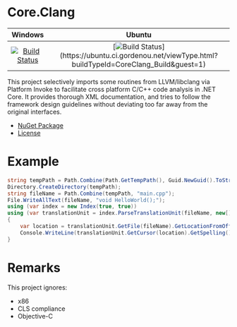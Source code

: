  # Core.Clang

|Windows|Ubuntu|
|:--:|:--:|
|[![Build Status](https://ci.appveyor.com/api/projects/status/github/GordenOu/Core.Clang?svg=true)](https://ci.appveyor.com/project/GordenOu/core-clang)|[![Build Status](https://ubuntu.ci.gordenou.net/app/rest/builds/buildType:(id:CoreClang_Build)/statusIcon.svg)](https://ubuntu.ci.gordenou.net/viewType.html?buildTypeId=CoreClang_Build&guest=1)|

This project selectively imports some routines from LLVM/libclang via Platform Invoke to facilitate cross platform C/C++ code analysis in .NET Core.
It provides thorough XML documentation,
and tries to follow the framework design guidelines without deviating too far away from the original interfaces.

- [NuGet Package](https://www.nuget.org/packages/Core.Clang/)
- [License](License.txt)

# Example
```C#
string tempPath = Path.Combine(Path.GetTempPath(), Guid.NewGuid().ToString());
Directory.CreateDirectory(tempPath);
string fileName = Path.Combine(tempPath, "main.cpp");
File.WriteAllText(fileName, "void HelloWorld();");
using (var index = new Index(true, true))
using (var translationUnit = index.ParseTranslationUnit(fileName, new[] { "-v" }))
{
    var location = translationUnit.GetFile(fileName).GetLocationFromOffset(0);
    Console.WriteLine(translationUnit.GetCursor(location).GetSpelling());
}
```

# Remarks
This project ignores:
- x86
- CLS compliance
- Objective-C
